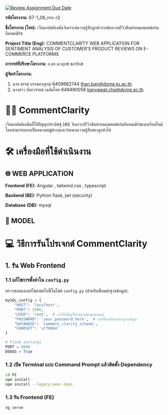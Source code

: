 [![Review Assignment Due Date](https://classroom.github.com/assets/deadline-readme-button-22041afd0340ce965d47ae6ef1cefeee28c7c493a6346c4f15d667ab976d596c.svg)](https://classroom.github.com/a/w8H8oomW)


**รหัสโครงงาน:** 67-1_06_nrc-r2

**ชื่อโครงงาน (ไทย):** เว็บแอปพลิเคชันวิเคราะห์ความรู้สึกลูกค้าจากข้อความรีวิวสินค้าบนแพลตฟอร์มอีคอมเมิร์ซ 

**Project Title (Eng):** COMMENTCLARITY WEB APPLICATION FOR SENTIMENT ANALYSIS OF CUSTOMER’S PRODUCT REVIEWS ON E-COMMERCE PLATFORMS

**อาจารย์ที่ปรึกษาโครงงาน:** อ.ดร.นวฤกษ์  ชลารักษ์

**ผู้จัดทำโครงงาน:** 
1. นาย ธรรม์ บรรพกาญจน์   6409682744  than.ban@dome.tu.ac.th
2. นางสาว กัลยวรรธน์ เฉลิมไทย 649490056 kanyawat.cha@dome.ac.th
# 💬💡 CommentClarity
เว็บแอปพลิเคชันที่ใช้ปัญญาประดิษฐ์ (AI) วิเคราะห์รีวิวสินค้าบนแพลตฟอร์มอีคอมเมิร์ซแบบเรียลไทม์ โดยสามารถแยกเป็นหมวดหมู่ต่างๆและจำแนกความรู้สึกของลูกค้าได้
# 🛠️ เครื่องมือที่ใช้ดำเนินงาน
## 🌐 WEB APPLICATION
**Frontend (FE):**
Angular , tailwind.css , typescript

**Backend (BE):**
Python flask,
jwt (security)

**Database (DB):**
mysql
## 🤖 MODEL
# 💻 วิธีการรันโปรเจกต์ CommentClarity

## 1. รัน Web Frontend 

### 1.1 แก้ไขการตั้งค่าใน `config.py`

ตรวจสอบและแก้ไขค่าต่อไปนี้ในไฟล์ `config.py` (สำหรับเชื่อมต่อฐานข้อมูล):

```python
mySQL_config = {
    "HOST": 'localhost',
    "PORT": 3306,
    "USER": 'root',  # แก้เป็นชื่อผู้ใช้งานฐานข้อมูลของคุณ
    "PASSWORD": 'your_password_here',  # แก้เป็นรหัสผ่านของฐานข้อมูล
    "DATABASE": 'comment_clarity_schema',
    "CHARSET": 'utf8mb4'
}

# Flask settings
PORT = 8000
DEBUG = True
```
### 1.2 เปิด Terminal แบบ Command Prompt แล้วติดตั้ง Dependency
```bash
cd FE
npm install
npm install --legacy-peer-deps
```
### 1.3 รัน Frontend (FE)
```bash
ng serve
```
